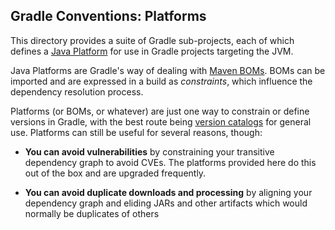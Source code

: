 
## Gradle Conventions: Platforms

This directory provides a suite of Gradle sub-projects, each of which defines a [Java Platform][0] for use in Gradle
projects targeting the JVM.

Java Platforms are Gradle's way of dealing with [Maven BOMs][1]. BOMs can be imported and are expressed in a build as
_constraints_, which influence the dependency resolution process.

Platforms (or BOMs, or whatever) are just one way to constrain or define versions in Gradle, with the best route being
[version catalogs](../libs) for general use. Platforms can still be useful for several reasons, though:

- **You can avoid vulnerabilities** by constraining your transitive dependency graph to avoid CVEs. The platforms
  provided here do this out of the box and are upgraded frequently.

- **You can avoid duplicate downloads and processing** by aligning your dependency graph and eliding JARs and other
  artifacts which would normally be duplicates of others

[0]: https://docs.gradle.org/current/userguide/java_platform_plugin.html
[1]: https://maven.apache.org/guides/introduction/introduction-to-dependency-mechanism.html#bill-of-materials-bom-poms
